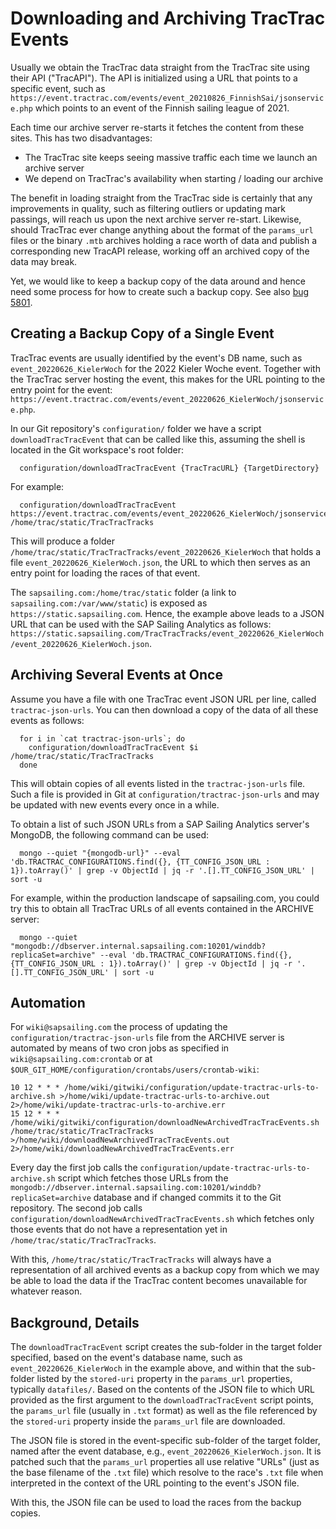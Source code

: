 # Downloading and Archiving TracTrac Events

Usually we obtain the TracTrac data straight from the TracTrac site using their API ("TracAPI"). The API is initialized using a URL that points to a specific event, such as `https://event.tractrac.com/events/event_20210826_FinnishSai/jsonservice.php` which points to an event of the Finnish sailing league of 2021.

Each time our archive server re-starts it fetches the content from these sites. This has two disadvantages:

- The TracTrac site keeps seeing massive traffic each time we launch an archive server
- We depend on TracTrac's availability when starting / loading our archive

The benefit in loading straight from the TracTrac side is certainly that any improvements in quality, such as filtering outliers or updating mark passings, will reach us upon the next archive server re-start. Likewise, should TracTrac ever change anything about the format of the `params_url` files or the binary `.mtb` archives holding a race worth of data and publish a corresponding new TracAPI release, working off an archived copy of the data may break.

Yet, we would like to keep a backup copy of the data around and hence need some process for how to create such a backup copy. See also [bug 5801](https://bugzilla.sapsailing.com/bugzilla/show_bug.cgi?id=5801).

## Creating a Backup Copy of a Single Event

TracTrac events are usually identified by the event's DB name, such as `event_20220626_KielerWoch` for the 2022 Kieler Woche event. Together with the TracTrac server hosting the event, this makes for the URL pointing to the entry point for the event: `https://event.tractrac.com/events/event_20220626_KielerWoch/jsonservice.php`.

In our Git repository's `configuration/` folder we have a script `downloadTracTracEvent` that can be called like this, assuming the shell is located in the Git workspace's root folder:

```
  configuration/downloadTracTracEvent {TracTracURL} {TargetDirectory}
```

For example:

```
  configuration/downloadTracTracEvent https://event.tractrac.com/events/event_20220626_KielerWoch/jsonservice.php /home/trac/static/TracTracTracks
```

This will produce a folder `/home/trac/static/TracTracTracks/event_20220626_KielerWoch` that holds a file `event_20220626_KielerWoch.json`, the URL to which then serves as an entry point for loading the races of that event.

The `sapsailing.com:/home/trac/static` folder (a link to `sapsailing.com:/var/www/static`) is exposed as `https://static.sapsailing.com`. Hence, the example above leads to a JSON URL that can be used with the SAP Sailing Analytics as follows: `https://static.sapsailing.com/TracTracTracks/event_20220626_KielerWoch/event_20220626_KielerWoch.json`.

## Archiving Several Events at Once

Assume you have a file with one TracTrac event JSON URL per line, called `tractrac-json-urls`. You can then download a copy of the data of all these events as follows:

```
  for i in `cat tractrac-json-urls`; do
    configuration/downloadTracTracEvent $i /home/trac/static/TracTracTracks
  done
```

This will obtain copies of all events listed in the `tractrac-json-urls` file. Such a file is provided in Git at `configuration/tractrac-json-urls` and may be updated with new events every once in a while.

To obtain a list of such JSON URLs from a SAP Sailing Analytics server's MongoDB, the following command can be used:

```
  mongo --quiet "{mongodb-url}" --eval 'db.TRACTRAC_CONFIGURATIONS.find({}, {TT_CONFIG_JSON_URL : 1}).toArray()' | grep -v ObjectId | jq -r '.[].TT_CONFIG_JSON_URL' | sort -u
```

For example, within the production landscape of sapsailing.com, you could try this to obtain all TracTrac URLs of all events contained in the ARCHIVE server:

```
  mongo --quiet "mongodb://dbserver.internal.sapsailing.com:10201/winddb?replicaSet=archive" --eval 'db.TRACTRAC_CONFIGURATIONS.find({}, {TT_CONFIG_JSON_URL : 1}).toArray()' | grep -v ObjectId | jq -r '.[].TT_CONFIG_JSON_URL' | sort -u
```

## Automation

For `wiki@sapsailing.com` the process of updating the `configuration/tractrac-json-urls` file from the ARCHIVE server is automated by means of two cron jobs as specified in `wiki@sapsailing.com:crontab` or at `$OUR_GIT_HOME/configuration/crontabs/users/crontab-wiki`:

```
10 12 * * * /home/wiki/gitwiki/configuration/update-tractrac-urls-to-archive.sh >/home/wiki/update-tractrac-urls-to-archive.out 2>/home/wiki/update-tractrac-urls-to-archive.err
15 12 * * * /home/wiki/gitwiki/configuration/downloadNewArchivedTracTracEvents.sh /home/trac/static/TracTracTracks >/home/wiki/downloadNewArchivedTracTracEvents.out 2>/home/wiki/downloadNewArchivedTracTracEvents.err
```

Every day the first job calls the `configuration/update-tractrac-urls-to-archive.sh` script which fetches those URLs from the `mongodb://dbserver.internal.sapsailing.com:10201/winddb?replicaSet=archive` database and if changed commits it to the Git repository. The second job calls `configuration/downloadNewArchivedTracTracEvents.sh` which fetches only those events that do not have a representation yet in `/home/trac/static/TracTracTracks`.

With this, `/home/trac/static/TracTracTracks` will always have a representation of all archived events as a backup copy from which we may be able to load the data if the TracTrac content becomes unavailable for whatever reason.

## Background, Details

The `downloadTracTracEvent` script creates the sub-folder in the target folder specified, based on the event's database name, such as `event_20220626_KielerWoch` in the example above, and within that the sub-folder listed by the `stored-uri` property in the `params_url` properties, typically `datafiles/`. Based on the contents of the JSON file to which URL provided as the first argument to the `downloadTracTracEvent` script points, the `params_url` file (usually in `.txt` format) as well as the file referenced by the `stored-uri` property inside the `params_url` file are downloaded.

The JSON file is stored in the event-specific sub-folder of the target folder, named after the event database, e.g., `event_20220626_KielerWoch.json`. It is patched such that the `params_url` properties all use relative "URLs" (just as the base filename of the `.txt` file) which resolve to the race's `.txt` file when interpreted in the context of the URL pointing to the event's JSON file.

With this, the JSON file can be used to load the races from the backup copies.